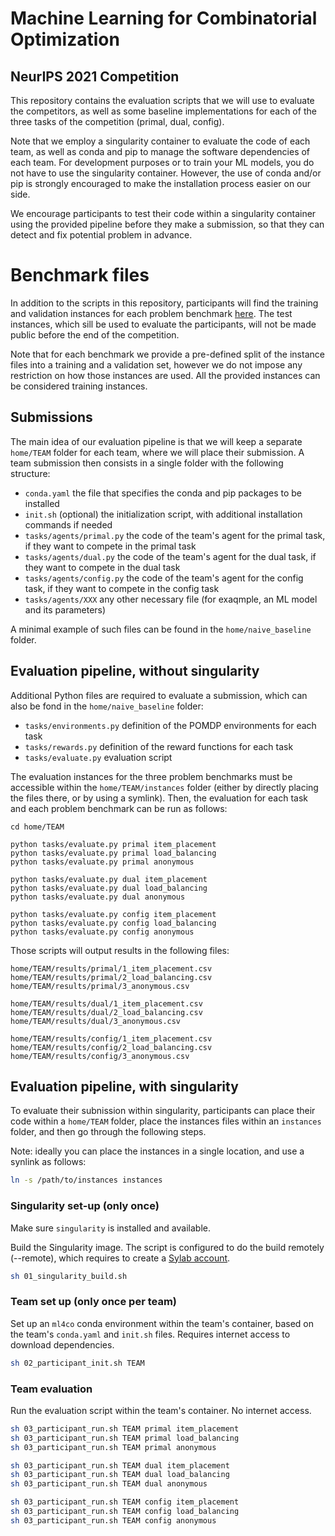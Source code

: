 # Machine Learning for Combinatorial Optimization
## NeurIPS 2021 Competition

This repository contains the evaluation scripts that we will use to evaluate the competitors, as well as some baseline implementations for each of the three tasks of the competition (primal, dual, config).

Note that we employ a singularity container to evaluate the code of each team, as well as conda and pip to manage the software dependencies of each team. For development purposes or to train your ML models, you do not have to use the singularity container. However, the use of conda and/or pip is strongly encouraged to make the installation process easier on our side.

We encourage participants to test their code within a singularity container using the provided pipeline before they make a submission, so that they can detect and fix potential problem in advance.

# Benchmark files

In addition to the scripts in this repository, participants will find the training and validation instances for each problem benchmark [here](https://drive.google.com/file/d/1MytdY3IwX_aFRWdoc0mMfDN9Xg1EKUuq/view?usp=sharing). The test instances, which sill be used to evaluate the participants, will not be made public before the end of the competition.

Note that for each benchmark we provide a pre-defined split of the instance files into a training and a validation set, however we do not impose any restriction on how those instances are used. All the provided instances can be considered training instances.

## Submissions

The main idea of our evaluation pipeline is that we will keep a separate `home/TEAM` folder for each team, where we will place their submission. A team submission then consists in a single folder with the following structure:
 - `conda.yaml` the file that specifies the conda and pip packages to be installed
 - `init.sh` (optional) the initialization script, with additional installation commands if needed
 - `tasks/agents/primal.py` the code of the team's agent for the primal task, if they want to compete in the primal task
 - `tasks/agents/dual.py` the code of the team's agent for the dual task, if they want to compete in the dual task
 - `tasks/agents/config.py` the code of the team's agent for the config task, if they want to compete in the config task
 - `tasks/agents/XXX` any other necessary file (for exaqmple, an ML model and its parameters)

A minimal example of such files can be found in the `home/naive_baseline` folder.

## Evaluation pipeline, without singularity

Additional Python files are required to evaluate a submission, which can also be fond in the `home/naive_baseline` folder:
 - `tasks/environments.py` definition of the POMDP environments for each task
 - `tasks/rewards.py` definition of the reward functions for each task
 - `tasks/evaluate.py` evaluation script

The evaluation instances for the three problem benchmarks must be accessible within the `home/TEAM/instances` folder (either by directly placing the files there, or by using a symlink). Then, the evaluation for each task and each problem benchmark can be run as follows:
```
cd home/TEAM

python tasks/evaluate.py primal item_placement
python tasks/evaluate.py primal load_balancing
python tasks/evaluate.py primal anonymous

python tasks/evaluate.py dual item_placement
python tasks/evaluate.py dual load_balancing
python tasks/evaluate.py dual anonymous

python tasks/evaluate.py config item_placement
python tasks/evaluate.py config load_balancing
python tasks/evaluate.py config anonymous
```

Those scripts will output results in the following files:
```
home/TEAM/results/primal/1_item_placement.csv
home/TEAM/results/primal/2_load_balancing.csv
home/TEAM/results/primal/3_anonymous.csv

home/TEAM/results/dual/1_item_placement.csv
home/TEAM/results/dual/2_load_balancing.csv
home/TEAM/results/dual/3_anonymous.csv

home/TEAM/results/config/1_item_placement.csv
home/TEAM/results/config/2_load_balancing.csv
home/TEAM/results/config/3_anonymous.csv
```

## Evaluation pipeline, with singularity

To evaluate their subnission within singularity, participants can place their code within a `home/TEAM` folder, place the instances files within an `instances` folder, and then go through the following steps.

Note: ideally you can place the instances in a single location, and use a synlink as follows:
```bash
ln -s /path/to/instances instances
```

### Singularity set-up (only once)

Make sure `singularity` is installed and available.

Build the Singularity image. The script is configured to do the build remotely (--remote), which requires to create a [Sylab account](https://cloud.sylabs.io/home).
```bash
sh 01_singularity_build.sh
```

### Team set up (only once per team)

Set up an `ml4co` conda environment within the team's container, based on the team's `conda.yaml` and `init.sh` files. Requires internet access to download dependencies.
```bash
sh 02_participant_init.sh TEAM
```

### Team evaluation

Run the evaluation script within the team's container. No internet access.
```bash
sh 03_participant_run.sh TEAM primal item_placement
sh 03_participant_run.sh TEAM primal load_balancing
sh 03_participant_run.sh TEAM primal anonymous

sh 03_participant_run.sh TEAM dual item_placement
sh 03_participant_run.sh TEAM dual load_balancing
sh 03_participant_run.sh TEAM dual anonymous

sh 03_participant_run.sh TEAM config item_placement
sh 03_participant_run.sh TEAM config load_balancing
sh 03_participant_run.sh TEAM config anonymous
```
